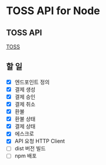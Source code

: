 # TOSS API for Node

## TOSS API

[TOSS](https://tossdev.github.io/gettingstarted.html)

## 할 일

- [x] 엔드포인트 정의
- [x] 결제 생성
- [x] 결제 승인
- [x] 결제 취소
- [x] 환불
- [x] 환불 상태
- [x] 결제 상태
- [x] 에스크로
- [x] API 요청 HTTP Client
- [ ] dist 버전 빌드
- [ ] npm 배포
